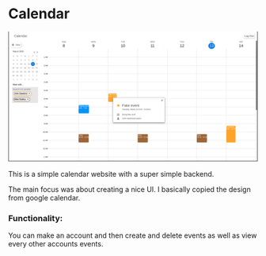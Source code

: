 
# Calendar

![alt text](https://raw.githubusercontent.com/jackdawkins11/calendar/master/img/screenshot.png)

This is a simple calendar website with a super simple backend.

The main focus was about creating a nice UI. I basically copied the design from google calendar.

### Functionality:

You can make an account and then create and delete events as well as view every other accounts events.

